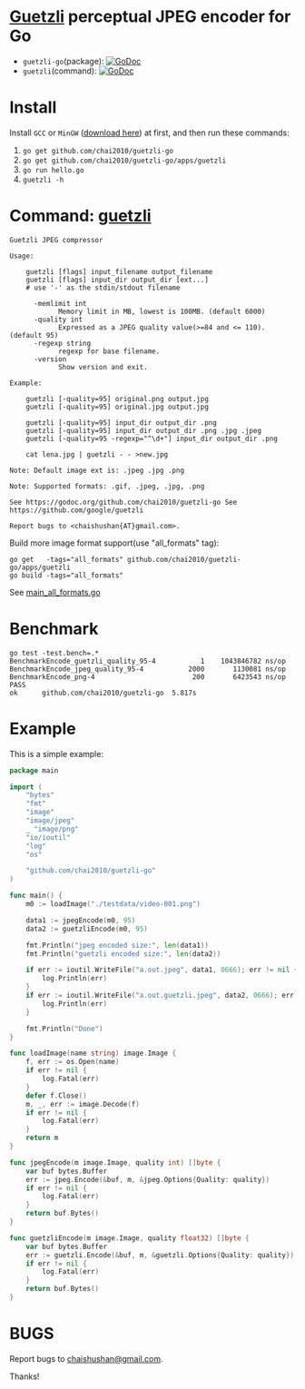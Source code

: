 # [Guetzli](https://github.com/google/guetzli) perceptual JPEG encoder for Go

- `guetzli-go`(package): [![GoDoc](https://godoc.org/github.com/chai2010/guetzli-go?status.svg)](https://godoc.org/github.com/chai2010/guetzli-go)
- `guetzli`(command): [![GoDoc](https://godoc.org/github.com/chai2010/guetzli-go/apps/guetzli?status.svg)](https://godoc.org/github.com/chai2010/guetzli-go/apps/guetzli)


Install
=======

Install `GCC` or `MinGW` ([download here](http://tdm-gcc.tdragon.net/download)) at first,
and then run these commands:

1. `go get github.com/chai2010/guetzli-go`
1. `go get github.com/chai2010/guetzli-go/apps/guetzli`
1. `go run hello.go`
1. `guetzli -h`


Command: [guetzli](apps/guetzli/main.go)
========================================

```
Guetzli JPEG compressor

Usage:

    guetzli [flags] input_filename output_filename
    guetzli [flags] input_dir output_dir [ext...]
    # use '-' as the stdin/stdout filename

      -memlimit int
            Memory limit in MB, lowest is 100MB. (default 6000)
      -quality int
            Expressed as a JPEG quality value(>=84 and <= 110). (default 95)
      -regexp string
            regexp for base filename.
      -version
            Show version and exit.

Example:

    guetzli [-quality=95] original.png output.jpg
    guetzli [-quality=95] original.jpg output.jpg

    guetzli [-quality=95] input_dir output_dir .png
    guetzli [-quality=95] input_dir output_dir .png .jpg .jpeg
    guetzli [-quality=95 -regexp="^\d+"] input_dir output_dir .png

    cat lena.jpg | guetzli - - >new.jpg

Note: Default image ext is: .jpeg .jpg .png

Note: Supported formats: .gif, .jpeg, .jpg, .png

See https://godoc.org/github.com/chai2010/guetzli-go See
https://github.com/google/guetzli

Report bugs to <chaishushan{AT}gmail.com>.
```

Build more image format support(use "all_formats" tag):

```
go get   -tags="all_formats" github.com/chai2010/guetzli-go/apps/guetzli
go build -tags="all_formats"
```

See [main_all_formats.go](apps/guetzli/main_all_formats.go)

Benchmark
=========

```
go test -test.bench=.*
BenchmarkEncode_guetzli_quality_95-4   	       1	1043846782 ns/op
BenchmarkEncode_jpeg_quality_95-4      	    2000	   1130081 ns/op
BenchmarkEncode_png-4                  	     200	   6423543 ns/op
PASS
ok  	github.com/chai2010/guetzli-go	5.817s
```

Example
=======

This is a simple example:

```Go
package main

import (
	"bytes"
	"fmt"
	"image"
	"image/jpeg"
	_ "image/png"
	"io/ioutil"
	"log"
	"os"

	"github.com/chai2010/guetzli-go"
)

func main() {
	m0 := loadImage("./testdata/video-001.png")

	data1 := jpegEncode(m0, 95)
	data2 := guetzliEncode(m0, 95)

	fmt.Println("jpeg encoded size:", len(data1))
	fmt.Println("guetzli encoded size:", len(data2))

	if err := ioutil.WriteFile("a.out.jpeg", data1, 0666); err != nil {
		log.Println(err)
	}
	if err := ioutil.WriteFile("a.out.guetzli.jpeg", data2, 0666); err != nil {
		log.Println(err)
	}

	fmt.Println("Done")
}

func loadImage(name string) image.Image {
	f, err := os.Open(name)
	if err != nil {
		log.Fatal(err)
	}
	defer f.Close()
	m, _, err := image.Decode(f)
	if err != nil {
		log.Fatal(err)
	}
	return m
}

func jpegEncode(m image.Image, quality int) []byte {
	var buf bytes.Buffer
	err := jpeg.Encode(&buf, m, &jpeg.Options{Quality: quality})
	if err != nil {
		log.Fatal(err)
	}
	return buf.Bytes()
}

func guetzliEncode(m image.Image, quality float32) []byte {
	var buf bytes.Buffer
	err := guetzli.Encode(&buf, m, &guetzli.Options{Quality: quality})
	if err != nil {
		log.Fatal(err)
	}
	return buf.Bytes()
}
```

BUGS
====

Report bugs to <chaishushan@gmail.com>.

Thanks!
